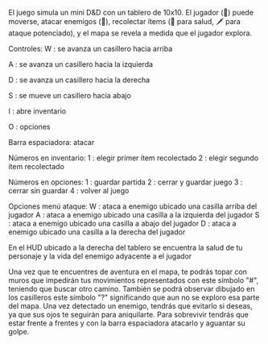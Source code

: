 El juego simula un mini D&D con un tablero de 10x10. El jugador (🧝) puede moverse, atacar enemigos (👹), recolectar ítems (🍺 para salud, 🗡️ para ataque potenciado), y el mapa se revela a medida que el jugador explora.


Controles:
W : se avanza un casillero hacia arriba

A : se avanza un casillero hacia la izquierda

D : se avanza un casillero hacia la derecha

S : se mueve un casillero hacia abajo

I : abre inventario

O : opciones

Barra espaciadora: atacar

Números en inventario:
1 : elegir primer ítem recolectado
2 : elegir segundo ítem recolectado

Números en opciones:
1 : guardar partida
2 : cerrar y guardar juego
3 : cerrar sin guardar
4 : volver al juego

Opciones menú ataque:
W : ataca a enemigo ubicado una casilla arriba del jugador
A : ataca a enemigo ubicado una casilla a la izquierda del jugador
S : ataca a enemigo ubicado una casilla a abajo del jugador
D : ataca a enemigo ubicado una casilla a la derecha del jugador

En el HUD ubicado a la derecha del tablero se encuentra la salud de tu personaje y la vida del enemigo adyacente a el jugador

Una vez que te encuentres de aventura en el mapa, te podrás topar con muros que impedirán tus movimientos representados con este símbolo "#", teniendo que buscar otro camino. 
También se podrá observar dibujado en los casilleros este símbolo "?" significando que aun no se exploro esa parte del mapa.
Una vez detectado un enemigo, tendrás que evitarlo si deseas, ya que sus ojos te seguirán para aniquilarte. Para sobrevivir tendrás que estar frente a frentes y con la barra espaciadora atacarlo y aguantar su golpe. 
